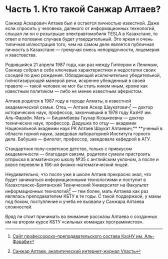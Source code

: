 # Часть 1. Кто такой Санжар Алтаев?

Санжар Аскарович Алтаев был и остается личностью известной. Даже если спросить у человека, далекого от информационных технологий, слышал ли он о розыгрыше электравтомобиля TESLA в Казахстане, то ответ в половине случаев будет  утвердительный. Это яркая и очень типичная иллюстрация того, чем на самом деле является публичная личность в Казахстане — гремучая смесь непорядочности, лицемерия и хвастовства.

Родившийся 21 апреля 1987 года, как раз между Гитлером и Лениным, Санжар собрал в себе ключевые характеристики и недостатки своих соседей по дню рождения. Обладающий исключительно убедительной, гипнотизирующей манерой речи, искренне убежденный в своей правоте — такой человек не мог бы стать никем иным, кроме как известным политиком — либо не менее известным аферистом.

Алтаев родился в 1987 году в городе Алматы, в известной академической семье. Отец — Алтаев Аскар Шаукатович[^1] — доктор исторических наук, профессор, закончивший в 1978 году КазНУ им. Аль-Фараби. Мать — Бишимбаева Гаухар Козыкеевна — доктор технических наук, профессор. Дедушка по отцу — академик Национальной академии наук РК Алтаев Шаукат Алтаевич,** **ученый в области горной науки, заведовал лабораторией Института горного дела. Бабушка — филолог, профессор, заведовала кафедрой в АГУ.

Стандартное полу-советское детство, только с привкусом академичности — благодаря связям, родители сумели пристроить отпрыска в алматинскую школу №35 с английским уклоном, а после и вовсе перевели в 166-ой физико-математический лицей.

Неудивительно, что после уже в школе Алтаев прекрасно знал, что будет заниматься информационными технологиями и поступит в Казахстанско-Британский Технический Университет на Факультет информационных технологий[^2] — тем более, мать Алтаева как раз являлась преподавателем КБТУ в те годы. С такой поддержкой, у мамы под боком, поступление и учеба не вызвали у Санжара Алтаева сложностей.

Вряд ли стоит принимать во внимание рассказы Алтаева о созданных им на втором курсе КБТУ «сильных командах программистов». 







[^1]: [Сайт профессорско-преподавательского состава КазНУ им. Аль-Фараби](http://pps.kaznu.kz/ru/Main/Personal/92/359/2023/Алтаев%20Аскар%20Шаукатович)

[^2]: [Санжар Алтаев, аналитический интернет-журнал Vласть](https://vlast.kz/avtory/sanzhar_altaev-5576.html)

